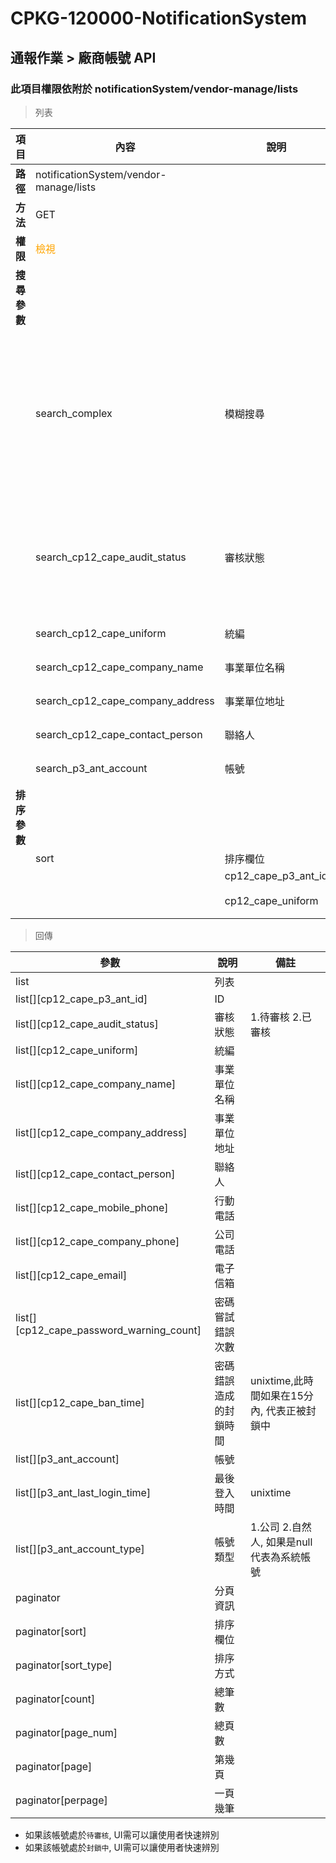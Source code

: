 # CPKG-120000-NotificationSystem

## 通報作業 > 廠商帳號 API

### 此項目權限依附於 notificationSystem/vendor-manage/lists

> 列表

| 項目                      | 內容                             | 說明                   | 驗證                  | 備註         |
|--------------------------|----------------------------------|-----------------------|-----------------------|----------------|
| <b>路徑</b>               | notificationSystem/vendor-manage/lists                 |                       |                       |                |
| <b>方法</b>               | GET                              |                       |                       |                |
| <b>權限</b>               | <font color="orange">檢視</font> |                       |                       |                |
| <b>搜尋參數</b>           |                                  |                       |                       |                |
|                          | search_complex              | 模糊搜尋               |           | 統編,事業單位名稱,聯絡人              |
|                          | search_cp12_cape_audit_status              | 審核狀態               | 1.待審核 2.已審核          |                |
|                          | search_cp12_cape_uniform              | 統編               | 字串          |                |
|                          | search_cp12_cape_company_name              | 事業單位名稱               | 字串          |                |
|                          | search_cp12_cape_company_address              | 事業單位地址               | 字串          |                |
|                          | search_cp12_cape_contact_person              | 聯絡人               | 字串          |                |
|                          | search_p3_ant_account              | 帳號               | 字串          |                |
| <b>排序參數</b>           |                                  |                       |                       |                |
|                          | sort                             | 排序欄位               |                       |                |
|                          |                                  | cp12_cape_p3_ant_id             | ID              |                |
|                          |                                  | cp12_cape_uniform             | 統編              | 預設               |

> 回傳

| 參數                                         | 說明                           | 備註                            |
|----------------------------------------------|--------------------------------|--------------------------------|
| list                                         | 列表                            |                                |
| list[][cp12_cape_p3_ant_id]               | ID                            |                                |
| list[][cp12_cape_audit_status]               | 審核狀態                            | 1.待審核 2.已審核                               |
| list[][cp12_cape_uniform]               | 統編                            |                                |
| list[][cp12_cape_company_name]               | 事業單位名稱                            |                                |
| list[][cp12_cape_company_address]               | 事業單位地址                            |                                |
| list[][cp12_cape_contact_person]               | 聯絡人                            |                                |
| list[][cp12_cape_mobile_phone]               | 行動電話                            |                                |
| list[][cp12_cape_company_phone]               | 公司電話                            |                                |
| list[][cp12_cape_email]               | 電子信箱                            |                                |
| list[][cp12_cape_password_warning_count]               | 密碼嘗試錯誤次數               |                                |
| list[][cp12_cape_ban_time]               | 密碼錯誤造成的封鎖時間           | unixtime,此時間如果在15分內, 代表正被封鎖中                  |
| list[][p3_ant_account]               | 帳號           |                   |
| list[][p3_ant_last_login_time]               | 最後登入時間           | unixtime                  |
| list[][p3_ant_account_type]               | 帳號類型           | 1.公司 2.自然人, 如果是null代表為系統帳號                  |
| paginator                                    | 分頁資訊                        |                                |
| paginator[sort]                              | 排序欄位                        |                                |
| paginator[sort_type]                         | 排序方式                        |                                |
| paginator[count]                             | 總筆數                          |                                |
| paginator[page_num]                          | 總頁數                          |                                |
| paginator[page]                              | 第幾頁                          |                                |
| paginator[perpage]                           | 一頁幾筆                        |                                |

- 如果該帳號處於```待審核```, UI需可以讓使用者快速辨別
- 如果該帳號處於```封鎖中```, UI需可以讓使用者快速辨別
